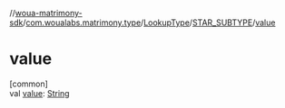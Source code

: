 //[woua-matrimony-sdk](../../../../index.md)/[com.woualabs.matrimony.type](../../index.md)/[LookupType](../index.md)/[STAR_SUBTYPE](index.md)/[value](value.md)

# value

[common]\
val [value](value.md): [String](https://kotlinlang.org/api/latest/jvm/stdlib/kotlin/-string/index.html)
